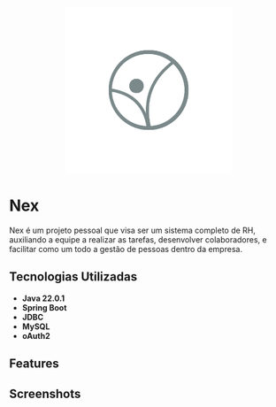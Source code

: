 
<p align="center" width="100%">
    <img width="300" src="logo_nobg.png">
</p>




# Nex

Nex é um projeto pessoal que visa ser um sistema completo de RH, auxiliando a equipe a realizar as tarefas, desenvolver colaboradores, e facilitar como um todo a gestão de pessoas dentro da empresa.


## Tecnologias Utilizadas

- **Java 22.0.1**
- **Spring Boot**
- **JDBC**
- **MySQL**
- **oAuth2**




## Features




## Screenshots
